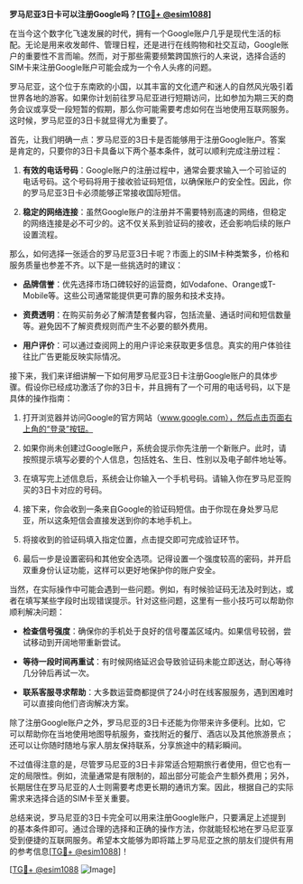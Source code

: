 **罗马尼亚3日卡可以注册Google吗？[[TG💪+ @esim1088](https://t.me/s/esim1088)]**

在当今这个数字化飞速发展的时代，拥有一个Google账户几乎是现代生活的标配。无论是用来收发邮件、管理日程，还是进行在线购物和社交互动，Google账户的重要性不言而喻。然而，对于那些需要频繁跨国旅行的人来说，选择合适的SIM卡来注册Google账户可能会成为一个令人头疼的问题。

罗马尼亚，这个位于东南欧的小国，以其丰富的文化遗产和迷人的自然风光吸引着世界各地的游客。如果你计划前往罗马尼亚进行短期访问，比如参加为期三天的商务会议或享受一段短暂的假期，那么你可能需要考虑如何在当地使用互联网服务。这时候，罗马尼亚的3日卡就显得尤为重要了。

首先，让我们明确一点：罗马尼亚的3日卡是否能够用于注册Google账户。答案是肯定的，只要你的3日卡具备以下两个基本条件，就可以顺利完成注册过程：

1. **有效的电话号码**：Google账户的注册过程中，通常会要求输入一个可验证的电话号码。这个号码将用于接收验证码短信，以确保账户的安全性。因此，你的罗马尼亚3日卡必须能够正常接收国际短信。

2. **稳定的网络连接**：虽然Google账户的注册并不需要特别高速的网络，但稳定的网络连接是必不可少的。这不仅关系到验证码的接收，还会影响后续的账户设置流程。

那么，如何选择一张适合的罗马尼亚3日卡呢？市面上的SIM卡种类繁多，价格和服务质量也参差不齐。以下是一些挑选时的建议：

- **品牌信誉**：优先选择市场口碑较好的运营商，如Vodafone、Orange或T-Mobile等。这些公司通常能提供更可靠的服务和技术支持。
  
- **资费透明**：在购买前务必了解清楚套餐内容，包括流量、通话时间和短信数量等。避免因不了解资费规则而产生不必要的额外费用。

- **用户评价**：可以通过查阅网上的用户评论来获取更多信息。真实的用户体验往往比广告更能反映实际情况。

接下来，我们来详细讲解一下如何用罗马尼亚3日卡注册Google账户的具体步骤。假设你已经成功激活了你的3日卡，并且拥有了一个可用的电话号码，以下是具体的操作指南：

1. 打开浏览器并访问Google的官方网站（www.google.com），然后点击页面右上角的“登录”按钮。

2. 如果你尚未创建过Google账户，系统会提示你先注册一个新账户。此时，请按照提示填写必要的个人信息，包括姓名、生日、性别以及电子邮件地址等。

3. 在填写完上述信息后，系统会让你输入一个手机号码。请输入你在罗马尼亚购买的3日卡对应的号码。

4. 接下来，你会收到一条来自Google的验证码短信。由于你现在身处罗马尼亚，所以这条短信会直接发送到你的本地手机上。

5. 将接收到的验证码填入指定位置，点击提交即可完成验证环节。

6. 最后一步是设置密码和其他安全选项。记得设置一个强度较高的密码，并开启双重身份认证功能，这样可以更好地保护你的账户安全。

当然，在实际操作中可能会遇到一些问题。例如，有时候验证码无法及时到达，或者在填写某些字段时出现错误提示。针对这些问题，这里有一些小技巧可以帮助你顺利解决问题：

- **检查信号强度**：确保你的手机处于良好的信号覆盖区域内。如果信号较弱，尝试移动到开阔地带重新尝试。

- **等待一段时间再重试**：有时候网络延迟会导致验证码未能立即送达，耐心等待几分钟后再试一次。

- **联系客服寻求帮助**：大多数运营商都提供了24小时在线客服服务，遇到困难时可以直接向他们咨询解决方案。

除了注册Google账户之外，罗马尼亚的3日卡还能为你带来许多便利。比如，它可以帮助你在当地使用地图导航服务，查找附近的餐厅、酒店以及其他旅游景点；还可以让你随时随地与家人朋友保持联系，分享旅途中的精彩瞬间。

不过值得注意的是，尽管罗马尼亚的3日卡非常适合短期旅行者使用，但它也有一定的局限性。例如，流量通常是有限制的，超出部分可能会产生额外费用；另外，长期居住在罗马尼亚的人士则需要考虑更长期的通讯方案。因此，根据自己的实际需求来选择合适的SIM卡至关重要。

总结来说，罗马尼亚的3日卡完全可以用来注册Google账户，只要满足上述提到的基本条件即可。通过合理的选择和正确的操作方法，你就能轻松地在罗马尼亚享受到便捷的互联网服务。希望本文能够为即将踏上罗马尼亚之旅的朋友们提供有用的参考信息[[TG💪+ @esim1088](https://t.me/s/esim1088)]！

[[TG💪+ @esim1088](https://t.me/s/esim1088) ![Image](https://i.postimg.cc/4NQfJmqS/Snipaste-2025-05-13-00-14-12.png)]